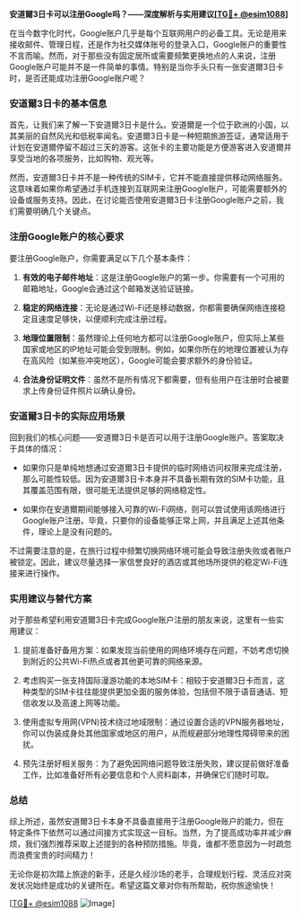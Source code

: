 **安道爾3日卡可以注册Google吗？——深度解析与实用建议[[TG💪+ @esim1088](https://t.me/s/esim1088)]**

在当今数字化时代，Google账户几乎是每个互联网用户的必备工具。无论是用来接收邮件、管理日程，还是作为社交媒体账号的登录入口，Google账户的重要性不言而喻。然而，对于那些没有固定居所或需要频繁更换地点的人来说，注册Google账户可能并不是一件简单的事情。特别是当你手头只有一张安道爾3日卡时，是否还能成功注册Google账户呢？

### 安道爾3日卡的基本信息

首先，让我们来了解一下安道爾3日卡是什么。安道爾是一个位于欧洲的小国，以其美丽的自然风光和低税率闻名。安道爾3日卡是一种短期旅游签证，通常适用于计划在安道爾停留不超过三天的游客。这张卡的主要功能是方便游客进入安道爾并享受当地的各项服务，比如购物、观光等。

然而，安道爾3日卡并不是一种传统的SIM卡，它并不能直接提供移动网络服务。这意味着如果你希望通过手机连接到互联网来注册Google账户，可能需要额外的设备或服务支持。因此，在讨论能否使用安道爾3日卡注册Google账户之前，我们需要明确几个关键点。

### 注册Google账户的核心要求

要注册Google账户，你需要满足以下几个基本条件：

1. **有效的电子邮件地址**：这是注册Google账户的第一步。你需要有一个可用的邮箱地址，Google会通过这个邮箱发送验证链接。
   
2. **稳定的网络连接**：无论是通过Wi-Fi还是移动数据，你都需要确保网络连接稳定且速度足够快，以便顺利完成注册过程。

3. **地理位置限制**：虽然理论上任何地方都可以注册Google账户，但实际上某些国家或地区的IP地址可能会受到限制。例如，如果你所在的地理位置被认为存在高风险（如某些冲突地区），Google可能会要求额外的身份验证。

4. **合法身份证明文件**：虽然不是所有情况下都需要，但有些用户在注册时会被要求上传身份证件照片以确认身份。

### 安道爾3日卡的实际应用场景

回到我们的核心问题——安道爾3日卡是否可以用于注册Google账户。答案取决于具体的情况：

- 如果你只是单纯地想通过安道爾3日卡提供的临时网络访问权限来完成注册，那么可能性较低。因为安道爾3日卡本身并不具备长期有效的SIM卡功能，且其覆盖范围有限，很可能无法提供足够的网络稳定性。

- 如果你在安道爾期间能够接入可靠的Wi-Fi网络，则可以尝试使用该网络进行Google账户注册。毕竟，只要你的设备能够正常上网，并且满足上述其他条件，理论上是没有问题的。

不过需要注意的是，在旅行过程中频繁切换网络环境可能会导致注册失败或者账户被锁定。因此，建议尽量选择一家信誉良好的酒店或其他场所提供的稳定Wi-Fi连接来进行操作。

### 实用建议与替代方案

对于那些希望利用安道爾3日卡完成Google账户注册的朋友来说，这里有一些实用建议：

1. 提前准备好备用方案：如果发现当前使用的网络环境存在问题，不妨考虑切换到附近的公共Wi-Fi热点或者其他更可靠的网络来源。

2. 考虑购买一张支持国际漫游功能的本地SIM卡：相较于安道爾3日卡而言，这种类型的SIM卡往往能提供更加全面的服务体验，包括但不限于语音通话、短信收发以及高速上网等功能。

3. 使用虚拟专用网(VPN)技术绕过地域限制：通过设置合适的VPN服务器地址，你可以伪装成身处其他国家或地区的用户，从而规避部分地理性障碍带来的困扰。

4. 预先注册好相关服务：为了避免因网络问题导致注册失败，建议提前做好准备工作，比如准备好所有必要信息和个人资料副本，并确保它们随时可取。

### 总结

综上所述，虽然安道爾3日卡本身不具备直接用于注册Google账户的能力，但在特定条件下依然可以通过间接方式实现这一目标。当然，为了提高成功率并减少麻烦，我们强烈推荐采取上述提到的各种预防措施。毕竟，谁都不愿意因为一时疏忽而浪费宝贵的时间精力！

无论你是初次踏上旅途的新手，还是久经沙场的老手，合理规划行程、灵活应对突发状况始终是成功的关键所在。希望这篇文章对你有所帮助，祝你旅途愉快！

[[TG💪+ @esim1088](https://t.me/s/esim1088) ![Image](https://i.postimg.cc/4NQfJmqS/Snipaste-2025-05-13-00-14-12.png)]